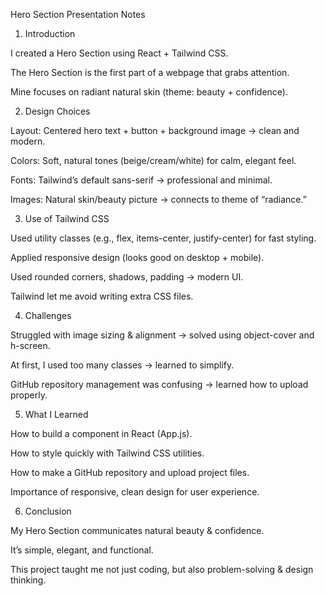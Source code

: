 
Hero Section Presentation Notes
1. Introduction

I created a Hero Section using React + Tailwind CSS.

The Hero Section is the first part of a webpage that grabs attention.

Mine focuses on radiant natural skin (theme: beauty + confidence).

2. Design Choices

Layout: Centered hero text + button + background image → clean and modern.

Colors: Soft, natural tones (beige/cream/white) for calm, elegant feel.

Fonts: Tailwind’s default sans-serif → professional and minimal.

Images: Natural skin/beauty picture → connects to theme of “radiance.”

3. Use of Tailwind CSS

Used utility classes (e.g., flex, items-center, justify-center) for fast styling.

Applied responsive design (looks good on desktop + mobile).

Used rounded corners, shadows, padding → modern UI.

Tailwind let me avoid writing extra CSS files.

4. Challenges

Struggled with image sizing & alignment → solved using object-cover and h-screen.

At first, I used too many classes → learned to simplify.

GitHub repository management was confusing → learned how to upload properly.

5. What I Learned

How to build a component in React (App.js).

How to style quickly with Tailwind CSS utilities.

How to make a GitHub repository and upload project files.

Importance of responsive, clean design for user experience.

6. Conclusion

My Hero Section communicates natural beauty & confidence.

It’s simple, elegant, and functional.

This project taught me not just coding, but also problem-solving & design thinking.


